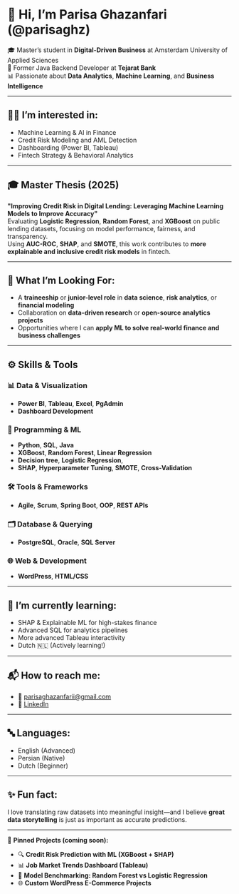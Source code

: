 # 👋 Hi, I’m Parisa Ghazanfari (@parisaghz)

🎓 Master’s student in **Digital-Driven Business** at Amsterdam University of Applied Sciences  
💼 Former Java Backend Developer at **Tejarat Bank**  
📊 Passionate about **Data Analytics**, **Machine Learning**, and **Business Intelligence**

---

## 👩‍💻 I’m interested in:
- Machine Learning & AI in Finance
- Credit Risk Modeling and AML Detection
- Dashboarding (Power BI, Tableau)
- Fintech Strategy & Behavioral Analytics

---

## 🎓 Master Thesis (2025)
**"Improving Credit Risk in Digital Lending: Leveraging Machine Learning Models to Improve Accuracy"**  
Evaluating **Logistic Regression**, **Random Forest**, and **XGBoost** on public lending datasets, focusing on model performance, fairness, and transparency.  
Using **AUC-ROC**, **SHAP**, and **SMOTE**, this work contributes to **more explainable and inclusive credit risk models** in fintech.

---

## 🎯 What I’m Looking For:
- A **traineeship** or **junior-level role** in **data science**, **risk analytics**, or **financial modeling**
- Collaboration on **data-driven research** or **open-source analytics projects**
- Opportunities where I can **apply ML to solve real-world finance and business challenges**

---

## ⚙️ Skills & Tools

### 📊 Data & Visualization
- **Power BI**, **Tableau**, **Excel**, **PgAdmin**
- **Dashboard Development**

### 🧠 Programming & ML
- **Python**, **SQL**, **Java**
- **XGBoost**, **Random Forest**, **Linear Regression**
- **Decision tree**, **Logistic Regression**, 
- **SHAP**, **Hyperparameter Tuning**, **SMOTE**, **Cross-Validation**

### 🛠 Tools & Frameworks
- **Agile**, **Scrum**, **Spring Boot**, **OOP**, **REST APIs**

### 🗂️ Database & Querying
- **PostgreSQL**, **Oracle**, **SQL Server**

### 🌐 Web & Development
- **WordPress**, **HTML/CSS**

---

## 🚀 I’m currently learning:
- SHAP & Explainable ML for high-stakes finance
- Advanced SQL for analytics pipelines
- More advanced Tableau interactivity
- Dutch 🇳🇱 (Actively learning!)

---

## 📬 How to reach me:
- 📧 [parisaghazanfarii@gmail.com](mailto:parisaghazanfarii@gmail.com)
- 🔗 [LinkedIn](https://www.linkedin.com/in/parisa-ghazanfari/)

---

## 🔤 Languages:
- English (Advanced)
- Persian (Native)
- Dutch (Beginner)

---

## ✨ Fun fact:
I love translating raw datasets into meaningful insight—and I believe **great data storytelling** is just as important as accurate predictions.

---

📌 **Pinned Projects (coming soon):**
- 🔍 **Credit Risk Prediction with ML (XGBoost + SHAP)**
- 📊 **Job Market Trends Dashboard (Tableau)**
- 🧠 **Model Benchmarking: Random Forest vs Logistic Regression**
- 🌐 **Custom WordPress E-Commerce Projects**

